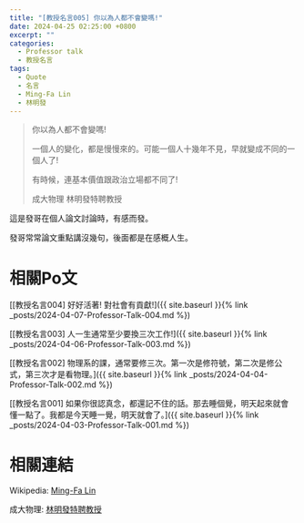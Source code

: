 ```yaml
---
title: "[教授名言005] 你以為人都不會變嗎!"
date: 2024-04-25 02:25:00 +0800
excerpt: ""
categories: 
  - Professor talk
  - 教授名言
tags:
  - Quote
  - 名言
  - Ming-Fa Lin
  - 林明發
---
```


> 你以為人都不會變嗎!
>
> 一個人的變化，都是慢慢來的。可能一個人十幾年不見，早就變成不同的一個人了!
>
> 有時候，連基本價值跟政治立場都不同了!
>
> 成大物理 林明發特聘教授

這是發哥在個人論文討論時，有感而發。

發哥常常論文重點講沒幾句，後面都是在感概人生。

# 相關Po文

[[教授名言004] 好好活著! 對社會有貢獻!]({{ site.baseurl }}{% link _posts/2024-04-07-Professor-Talk-004.md %})

[[教授名言003] 人一生通常至少要換三次工作!]({{ site.baseurl }}{% link _posts/2024-04-06-Professor-Talk-003.md %})

[[教授名言002] 物理系的課，通常要修三次。第一次是修符號，第二次是修公式，第三次才是看物理。]({{ site.baseurl }}{% link _posts/2024-04-04-Professor-Talk-002.md %})

[[教授名言001] 如果你很認真念，都還記不住的話。那去睡個覺，明天起來就會懂一點了。我都是今天睡一覺，明天就會了。]({{ site.baseurl }}{% link _posts/2024-04-03-Professor-Talk-001.md %})

# 相關連結

Wikipedia: [Ming-Fa Lin](https://en.wikipedia.org/wiki/Ming-Fa_Lin)

成大物理: [林明發特聘教授](https://www.phys.ncku.edu.tw/committees-detail/47/)

